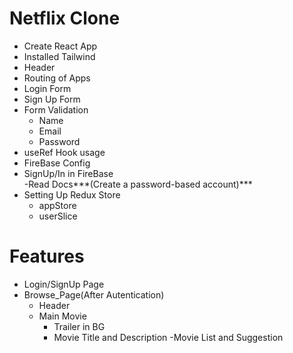 # Netflix Clone

- Create React App
- Installed Tailwind
- Header
- Routing of Apps
- Login Form
- Sign Up Form
- Form Validation
    - Name
    - Email
    - Password
- useRef Hook usage
- FireBase Config
- SignUp/In in FireBase     
    -Read Docs***(Create a password-based account)***
- Setting Up Redux Store    
    - appStore
    - userSlice


# Features
- Login/SignUp Page
- Browse_Page(After Autentication)
    - Header
    - Main Movie
        - Trailer in BG
        - Movie Title and Description
    -Movie List and Suggestion


